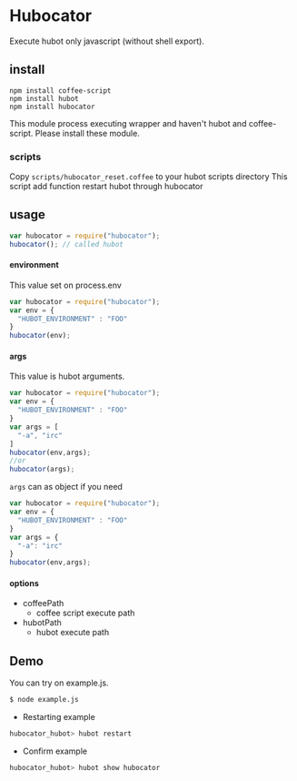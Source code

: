 # Hubocator
Execute hubot only javascript (without shell export).

## install

```
npm install coffee-script
npm install hubot
npm install hubocator
```
This module process executing wrapper and haven't hubot and coffee-script.
Please install these module.

### scripts
Copy `scripts/hubocator_reset.coffee` to your hubot scripts directory
This script add function restart hubot through hubocator

## usage
```javascript
var hubocator = require("hubocator");
hubocator(); // called hubot
```

#### environment
This value set on process.env
```javascript
var hubocator = require("hubocator");
var env = {
  "HUBOT_ENVIRONMENT" : "FOO"
}
hubocator(env);
```

#### args
This value is hubot arguments.
```javascript
var hubocator = require("hubocator");
var env = {
  "HUBOT_ENVIRONMENT" : "FOO"
}
var args = [
  "-a", "irc"
]
hubocator(env,args);
//or
hubocator(args);
```

`args` can as object if you need
```javascript
var hubocator = require("hubocator");
var env = {
  "HUBOT_ENVIRONMENT" : "FOO"
}
var args = {
  "-a": "irc"
}
hubocator(env,args);

```

#### options
- coffeePath
  - coffee script execute path
- hubotPath
  - hubot execute path

## Demo
You can try on example.js. 
```sh
$ node example.js
```

- Restarting example
```sh
hubocator_hubot> hubot restart
```

- Confirm example
```sh
hubocator_hubot> hubot show hubocator
```
